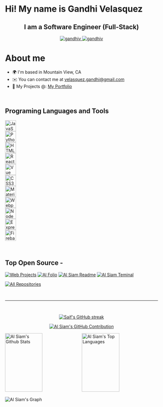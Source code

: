 # Hi! My name is Gandhi Velasquez

<h2 align="center"> 
    I am a Software Engineer (Full-Stack)
</h2>

<p align="center">
 <a href="https://gandhi-velasquez.netlify.app/" target="blank">
  <img src="https://img.shields.io/badge/Website-DC143C?style=for-the-badge&logo=medium&logoColor=white" alt="gandhiv" />
 </a>
 <a href="https://www.linkedin.com/in/gandhi-velasquez-a222a0211/" target="_blank">
  <img src="https://img.shields.io/badge/LinkedIn-0077B5?style=for-the-badge&logo=linkedin&logoColor=white" alt="gandhiv"/>
 </a>
</p>

# About me

- 🌍 I'm based in Mountain View, CA
- ✉️ You can contact me at [velasquez.gandhi@gmail.com](mailto:velasquez.gandhi@gmail.com)
- 🚀 My Projects @: [My Portfolio](https://gandhi-velasquez.netlify.app/)

<br/>

## Programing Languages and Tools

<p align="left">
<a href="https://developer.mozilla.org/en-US/docs/Web/JavaScript" target="_blank" rel="noreferrer"><img src="https://raw.githubusercontent.com/danielcranney/readme-generator/main/public/icons/skills/typescript-colored.svg" width="36" height="36" alt="JavaScript" /></a><br/>
<a href="https://www.python.org/" target="_blank" rel="noreferrer"><img src="https://raw.githubusercontent.com/danielcranney/readme-generator/main/public/icons/skills/python-colored.svg" width="36" height="36" alt="Python" /></a><br/>
<a href="https://developer.mozilla.org/en-US/docs/Glossary/HTML5" target="_blank" rel="noreferrer"><img src="https://raw.githubusercontent.com/danielcranney/readme-generator/main/public/icons/skills/html5-colored.svg" width="36" height="36" alt="HTML5" /></a><br/>
<a href="https://reactjs.org/" target="_blank" rel="noreferrer"><img src="https://raw.githubusercontent.com/danielcranney/readme-generator/main/public/icons/skills/react-colored.svg" width="36" height="36" alt="React" /></a><br/>
<a href="https://vuejs.org/" target="_blank" rel="noreferrer"><img src="https://raw.githubusercontent.com/danielcranney/readme-generator/main/public/icons/skills/vuejs-colored.svg" width="36" height="36" alt="Vue" /></a><br/>
<a href="https://www.w3.org/TR/CSS/#css" target="_blank" rel="noreferrer"><img src="https://raw.githubusercontent.com/danielcranney/readme-generator/main/public/icons/skills/css3-colored.svg" width="36" height="36" alt="CSS3" /></a><br/>
<a href="https://mui.com/" target="_blank" rel="noreferrer"><img src="https://raw.githubusercontent.com/danielcranney/readme-generator/main/public/icons/skills/materialui-colored.svg" width="36" height="36" alt="Material UI" /></a><br/>
<a href="https://webpack.js.org/" target="_blank" rel="noreferrer"><img src="https://raw.githubusercontent.com/danielcranney/readme-generator/main/public/icons/skills/webpack-colored.svg" width="36" height="36" alt="Webpack" /></a><br/>
<a href="https://nodejs.org/en/" target="_blank" rel="noreferrer"><img src="https://raw.githubusercontent.com/danielcranney/readme-generator/main/public/icons/skills/nodejs-colored.svg" width="36" height="36" alt="NodeJS" /></a><br/>
<a href="https://expressjs.com/" target="_blank" rel="noreferrer"><img src="https://raw.githubusercontent.com/danielcranney/readme-generator/main/public/icons/skills/express-colored.svg" width="36" height="36" alt="Express" /></a><br/>
<a href="https://firebase.google.com/" target="_blank" rel="noreferrer"><img src="https://raw.githubusercontent.com/danielcranney/readme-generator/main/public/icons/skills/firebase-colored.svg" width="36" height="36" alt="Firebase" /></a><br/>
</p>
<br/>

## Top Open Source -

[![Web Projects](https://github-readme-stats.vercel.app/api/pin/?username=gandhiv&repo=web-projects&border_color=7F3FBF&bg_color=0D1117&title_color=C9D1D9&text_color=8B949E&icon_color=7F3FBF)](https://github.com/gandhiv/web-projects)
[![Al Folio](https://github-readme-stats.vercel.app/api/pin/?username=gandhiv&repo=al-folio&border_color=7F3FBF&bg_color=0D1117&title_color=C9D1D9&text_color=8B949E&icon_color=7F3FBF)](https://github.com/gandhiv/al-folio)
[![Al Siam Readme](https://github-readme-stats.vercel.app/api/pin/?username=gandhiv&repo=gandhiv&border_color=7F3FBF&bg_color=0D1117&title_color=C9D1D9&text_color=8B949E&icon_color=7F3FBF)](https://github.com/gandhiv/gandhiv)
[![Al Siam Teminal](https://github-readme-stats.vercel.app/api/pin/?username=gandhiv&repo=gandhiv.github.io&border_color=7F3FBF&bg_color=0D1117&title_color=C9D1D9&text_color=8B949E&icon_color=7F3FBF)](https://github.com/gandhiv/gandhiv.github.io)

<p align="left">
  <a href="https://github.com/gandhiv?tab=repositories" target="_blank"><img alt="All Repositories" title="All Repositories" src="https://img.shields.io/badge/-All%20Repos-2962FF?style=for-the-badge&logo=koding&logoColor=white"/></a>
</p>

<br/>
<hr/>
<br/>

<p align="center">
  <a href="https://github.com/gandhiv">
    <img src="https://github-readme-streak-stats.herokuapp.com/?user=gandhiv&theme=radical&border=7F3FBF&background=0D1117" alt="Saif's GitHub streak"/>
  </a>
</p>

<p align="center">
  <a href="https://github.com/gandhiv">
    <img src="https://github-profile-summary-cards.vercel.app/api/cards/profile-details?username=gandhiv&theme=radical" alt="Al Siam's GitHub Contribution"/>
  </a>
</p>

<a> 
    <a href="https://github.com/gandhiv"><img alt="Al Siam's Github Stats" src="https://denvercoder1-github-readme-stats.vercel.app/api?username=gandhiv&show_icons=true&count_private=true&theme=react&border_color=7F3FBF&bg_color=0D1117&title_color=F85D7F&icon_color=F8D866" height="192px" width="49.5%"/></a>
  <a href="https://github.com/gandhiv"><img alt="Al Siam's Top Languages" src="https://denvercoder1-github-readme-stats.vercel.app/api/top-langs/?username=gandhiv&langs_count=8&layout=compact&theme=react&border_color=7F3FBF&bg_color=0D1117&title_color=F85D7F&icon_color=F8D866" height="192px" width="49.5%"/></a>
  <br/>
</a>

![Al Siam's Graph](https://github-readme-activity-graph.vercel.app/graph?username=gandhiv&custom_title=Al%20Siam's%20GitHub%20Activity%20Graph&bg_color=0D1117&color=7F3FBF&line=7F3FBF&point=7F3FBF&area_color=FFFFFF&title_color=FFFFFF&area=true)
